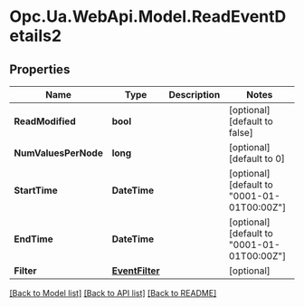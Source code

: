 # Opc.Ua.WebApi.Model.ReadEventDetails2

## Properties

Name | Type | Description | Notes
------------ | ------------- | ------------- | -------------
**ReadModified** | **bool** |  | [optional] [default to false]
**NumValuesPerNode** | **long** |  | [optional] [default to 0]
**StartTime** | **DateTime** |  | [optional] [default to "0001-01-01T00:00Z"]
**EndTime** | **DateTime** |  | [optional] [default to "0001-01-01T00:00Z"]
**Filter** | [**EventFilter**](EventFilter.md) |  | [optional] 

[[Back to Model list]](../README.md#documentation-for-models) [[Back to API list]](../README.md#documentation-for-api-endpoints) [[Back to README]](../README.md)

